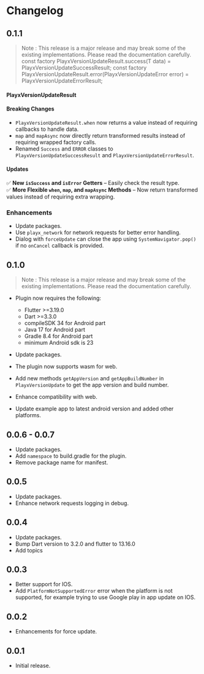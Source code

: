 # Changelog

## 0.1.1
> Note : This release is a major release and may break some of the existing implementations. Please read the documentation carefully.
const factory PlayxVersionUpdateResult.success(T data) = PlayxVersionUpdateSuccessResult;
const factory PlayxVersionUpdateResult.error(PlayxVersionUpdateError error) = PlayxVersionUpdateErrorResult;

#### PlayxVersionUpdateResult
#### **Breaking Changes**
- `PlayxVersionUpdateResult.when` now returns a value instead of requiring callbacks to handle data.
- `map` and `mapAsync` now directly return transformed results instead of requiring wrapped factory calls.
- Renamed `Success` and `ERROR` classes to `PlayxVersionUpdateSuccessResult` and  `PlayxVersionUpdateErrorResult`.

#### **Updates**
✅ **New `isSuccess` and `isError` Getters** – Easily check the result type.  
✅ **More Flexible `when`, `map`, and `mapAsync` Methods** – Now return transformed values instead of requiring extra wrapping.  

### Enhancements
- Update packages.
- Use `playx_network` for network requests for better error handling.
- Dialog with `forceUpdate` can close the app using `SystemNavigator.pop()` if no `onCancel` callback is provided.



## 0.1.0
> Note : This release is a major release and may break some of the existing implementations. Please read the documentation carefully.

- Plugin now requires the following:
    * Flutter >=3.19.0
    * Dart >=3.3.0
    * compileSDK 34 for Android part
    * Java 17 for Android part
    * Gradle 8.4 for Android part
    * minimum Android sdk is 23

- Update packages.
- The plugin now supports wasm for web.
- Add new methods `getAppVersion` and `getAppBuildNumber` in `PlayxVersionUpdate` to get the app version and build number.
- Enhance compatibility with web.
- Update example app to latest android version and added other platforms.

## 0.0.6 - 0.0.7
- Update packages.
- Add `namespace` to build.gradle for the plugin.
- Remove package name for manifest.

## 0.0.5
- Update packages.
- Enhance network requests logging in debug.

## 0.0.4
- Update packages.
- Bump Dart version to 3.2.0 and flutter to 13.16.0
- Add topics

## 0.0.3
- Better support for IOS.
- Add `PlatformNotSupportedError` error when the platform is not supported, for example trying to use Google play in app update on IOS.

## 0.0.2
- Enhancements for force update.

## 0.0.1
- Initial release.
